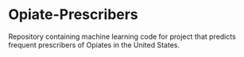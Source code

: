 # Opiate-Prescribers

Repository containing machine learning code for project that predicts frequent prescribers of Opiates in the United States.

